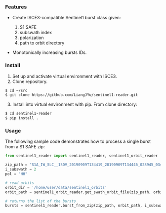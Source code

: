 ### Features

- Create ISCE3-compatible Sentinel1 burst class given:

    1. S1 SAFE
    2. subswath index
    3. polarization
    4. path to orbit directory

- Monotonically increasing bursts IDs.

### Install

1. Set up and activate virtual environment with ISCE3.
2. Clone repository.

```bash
$ cd ~/src
$ git clone https://github.com/LiangJYu/sentinel1-reader.git
```

3. Install into virtual environment with pip. From clone directory:

```bash
$ cd sentinel1-reader
$ pip install .
```

### Usage

The following sample code demonstrates how to process a single burst from a S1 SAFE zip:

```python
from sentinel1_reader import sentinel1_reader, sentinel1_orbit_reader

zip_path = "S1A_IW_SLC__1SDV_20190909T134419_20190909T134446_028945_03483B_B9E1.zip"
i_subswath = 2
pol = "HH"

# read orbits
orbit_dir = '/home/user/data/sentinel1_orbits'
orbit_path = sentinel1_orbit_reader.get_swath_orbit_file(zip_path, orbit_dir)

# returns the list of the bursts
bursts = sentinel1_reader.burst_from_zip(zip_path, orbit_path, i_subswath, pol)
```
